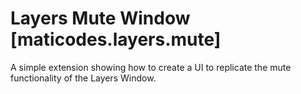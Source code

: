 # Layers Mute Window [maticodes.layers.mute]

A simple extension showing how to create a UI to replicate the mute functionality of the Layers Window.
